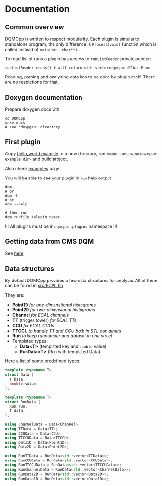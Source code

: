 # Documentation

## Common overview

DQMCpp is written to respect modularity. Each plugin is simular to standalone program, the only difference is `Process(void)` function which is called instead of `main(int, char**)`.

To read list of runs a plugin has access to `runListReader` private pointer:

    runListReader->runs() # will return std::vector<dqmcpp::ECAL::Run>

Reading, parsing and analysing data has to be done by plugin itself. There are no restrictions for that.

## Doxygen documentation

Prepare doxygen docs vith

    cd DQMCpp
    make docs
    # see 'doxygen' directory

## First plugin

Copy [hello_world example](https://github.com/thegriglat/dqmcpp/tree/main/examples/hello_world) to a new directory, run `cmake -DPLUGINDIR=<your example dir>` and build project.

Also check [examples](../examples.md) page.

You will be able to see your plugin in `dqm` help output

    dqm
    # or
    dqm -h
    # or
    dqm --help

    # then run
    dqm runfile <plugin name>

!!! All plugins must be in `dqmcpp::plugins` namespace !!!

## Getting data from CMS DQM

See [here](dqm.md)

## Data structures

By default DQMCpp provides a few data structures for analysis. All of them can be found in [src/ECAL.hh](https://github.com/thegriglat/dqmcpp/blob/main/src/ECAL/ECAL.hh)

They are:

 * **Point1D** *for one-dimenstional histograms*
 * **Point2D** *for two-dimensional histograms*
 * **Channel** *for ECAL channels*
 * **TT** (trigger tower) *for ECAL TTs*
 * **CCU** *for ECAL CCUs*
 * **TTCCU** *to handle TT and CCU both in STL containers*
 * **Run** *to keep runnumber and dataset in one struct*
 * Templated types:
     * **Data<T\>** (templated key and `double` value)
     * **RunData<T\>** (Run with templated Data)

Here a list of some predefined types:

```C++
template <typename T>
struct Data {
  T base;
  double value;
};

template <typename T>
struct RunData {
  Run run;
  T data;
};

using ChannelData = Data<Channel>;
using TTData = Data<TT>;
using CCUData = Data<CCU>;
using TTCCUData = Data<TTCCU>;
using Data1D = Data<Point1D>;
using Data2D = Data<Point2D>;

using RunTTData = RunData<std::vector<TTData>>;
using RunCCUData = RunData<std::vector<CCUData>>;
using RunTTCCUData = RunData<std::vector<TTCCUData>>;
using RunChannelData = RunData<std::vector<ChannelData>>;
using RunData2D = RunData<std::vector<Data2D>>;
using RunData1D = RunData<std::vector<Data1D>>;
```
